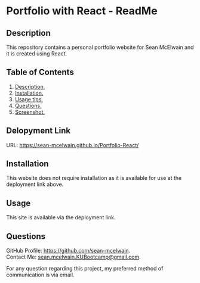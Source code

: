 # Portfolio with React - ReadMe
<a name='description'></a>
 ## Description 
This repository contains a personal portfolio website for Sean McElwain and it is created using React. 

## Table of Contents  
 1. [ Description. ](#description)  
 2. [ Installation. ](#installation)  
 3. [ Usage tips. ](#usage)   
 4. [ Questions. ](#questions)  
 5. [ Screenshot. ](#screenshot) 

## Delopyment Link
URL: https://sean-mcelwain.github.io/Portfolio-React/

 <a name='installation'></a>
 ## Installation 
This website does not require installation as it is available for use at the deployment link above.

 <a name='usage'></a>
 ## Usage 
This site is available via the deployment link. 

<a name='questions'></a>
 ## Questions 
GitHub Profile: https://github.com/sean-mcelwain.  
Contact Me: sean.mcelwain.KUBootcamp@gmail.com.  

For any question regarding this project, my preferred method of communication is via email. 
